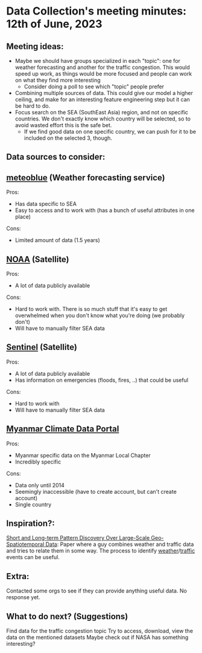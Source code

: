 # Data Collection's meeting minutes: 12th of June, 2023

## Meeting ideas:
* Maybe we should have groups specialized in each "topic": one for weather forecasting and another for the traffic congestion. This would speed up work, as things would be more focused and people can work on what they find more interesting
    * Consider doing a poll to see which "topic" people prefer
* Combining multiple sources of data. This could give our model a higher ceiling, and make for an interesting feature engineering step but it can be hard to do.
* Focus search on the SEA (SouthEast Asia) region, and not on specific countries. We don't exactly know which country will be selected, so to avoid wasted effort this is the safe bet.
    * If we find good data on one specific country, we can push for it to be included on the selected 3, though.

## Data sources to consider:
## [meteoblue](https://www.meteoblue.com/en/weather/archive/export/south-east-asia_vietnam_6942000) (Weather forecasting service)
Pros:
* Has data specific to SEA
* Easy to access and to work with (has a bunch of useful attributes in one place)


Cons:
* Limited amount of data (1.5 years)

## [NOAA](https://www.ncdc.noaa.gov/cdo-web/datasets) (Satellite)
Pros:
* A lot of data publicly available


Cons:
* Hard to work with. There is so much stuff that it's easy to get overwhelmed when you don't know what you're doing (we probably don't)
* Will have to manually filter SEA data

## [Sentinel](https://sentinel.esa.int/web/sentinel/access-to-sentinel-data-via-the-copernicus-data-space-ecosystem) (Satellite)
Pros:
* A lot of data publicly available
* Has information on emergencies (floods, fires, ..) that could be useful


Cons:
* Hard to work with
* Will have to manually filter SEA data

## [Myanmar Climate Data Portal](http://dmh-cdp.wowspace.org/team/homex.php)
Pros:
* Myanmar specific data on the Myanmar Local Chapter
* Incredibly specific


Cons:
* Data only until 2014
* Seemingly inaccessible (have to create account, but can't create account)
* Single country

## Inspiration?:
[Short and Long-term Pattern Discovery Over Large-Scale Geo-Spatiotemporal Data](https://dl.acm.org/doi/pdf/10.1145/3292500.3330755): Paper where a guy combines weather and traffic data and tries to relate them in some way. The process to identify [weather](https://smoosavi.org/datasets/lstw#weather-events)/[traffic](https://smoosavi.org/datasets/lstw#traffic-events) events can be useful.

## Extra:
Contacted some orgs to see if they can provide anything useful data. No response yet.

## What to do next? (Suggestions)
Find data for the traffic congestion topic
Try to access, download, view the data on the mentioned datasets
Maybe check out if NASA has something interesting?